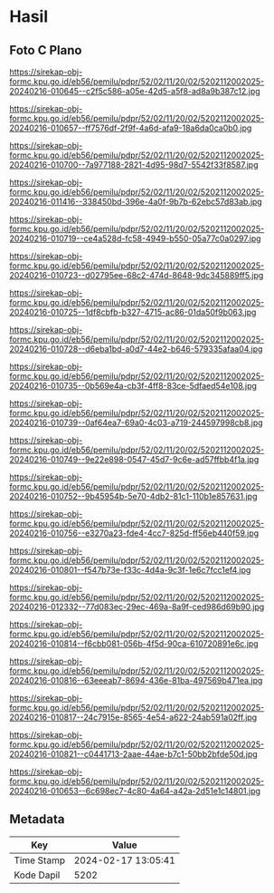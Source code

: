 # Hasil

## Foto C Plano

https://sirekap-obj-formc.kpu.go.id/eb56/pemilu/pdpr/52/02/11/20/02/5202112002025-20240216-010645--c2f5c586-a05e-42d5-a5f8-ad8a9b387c12.jpg

https://sirekap-obj-formc.kpu.go.id/eb56/pemilu/pdpr/52/02/11/20/02/5202112002025-20240216-010657--ff7576df-2f9f-4a6d-afa9-18a6da0ca0b0.jpg

https://sirekap-obj-formc.kpu.go.id/eb56/pemilu/pdpr/52/02/11/20/02/5202112002025-20240216-010700--7a977188-2821-4d95-98d7-5542f33f8587.jpg

https://sirekap-obj-formc.kpu.go.id/eb56/pemilu/pdpr/52/02/11/20/02/5202112002025-20240216-011416--338450bd-396e-4a0f-9b7b-62ebc57d83ab.jpg

https://sirekap-obj-formc.kpu.go.id/eb56/pemilu/pdpr/52/02/11/20/02/5202112002025-20240216-010719--ce4a528d-fc58-4949-b550-05a77c0a0297.jpg

https://sirekap-obj-formc.kpu.go.id/eb56/pemilu/pdpr/52/02/11/20/02/5202112002025-20240216-010723--d02795ee-68c2-474d-8648-9dc345889ff5.jpg

https://sirekap-obj-formc.kpu.go.id/eb56/pemilu/pdpr/52/02/11/20/02/5202112002025-20240216-010725--1df8cbfb-b327-4715-ac86-01da50f9b063.jpg

https://sirekap-obj-formc.kpu.go.id/eb56/pemilu/pdpr/52/02/11/20/02/5202112002025-20240216-010728--d6eba1bd-a0d7-44e2-b646-579335afaa04.jpg

https://sirekap-obj-formc.kpu.go.id/eb56/pemilu/pdpr/52/02/11/20/02/5202112002025-20240216-010735--0b569e4a-cb3f-4ff8-83ce-5dfaed54e108.jpg

https://sirekap-obj-formc.kpu.go.id/eb56/pemilu/pdpr/52/02/11/20/02/5202112002025-20240216-010739--0af64ea7-69a0-4c03-a719-244597998cb8.jpg

https://sirekap-obj-formc.kpu.go.id/eb56/pemilu/pdpr/52/02/11/20/02/5202112002025-20240216-010749--9e22e898-0547-45d7-9c6e-ad57ffbb4f1a.jpg

https://sirekap-obj-formc.kpu.go.id/eb56/pemilu/pdpr/52/02/11/20/02/5202112002025-20240216-010752--9b45954b-5e70-4db2-81c1-110b1e857631.jpg

https://sirekap-obj-formc.kpu.go.id/eb56/pemilu/pdpr/52/02/11/20/02/5202112002025-20240216-010756--e3270a23-fde4-4cc7-825d-ff56eb440f59.jpg

https://sirekap-obj-formc.kpu.go.id/eb56/pemilu/pdpr/52/02/11/20/02/5202112002025-20240216-010801--f547b73e-f33c-4d4a-9c3f-1e6c7fcc1ef4.jpg

https://sirekap-obj-formc.kpu.go.id/eb56/pemilu/pdpr/52/02/11/20/02/5202112002025-20240216-012332--77d083ec-29ec-469a-8a9f-ced986d69b90.jpg

https://sirekap-obj-formc.kpu.go.id/eb56/pemilu/pdpr/52/02/11/20/02/5202112002025-20240216-010814--f6cbb081-056b-4f5d-90ca-610720891e6c.jpg

https://sirekap-obj-formc.kpu.go.id/eb56/pemilu/pdpr/52/02/11/20/02/5202112002025-20240216-010816--63eeeab7-8694-436e-81ba-497569b471ea.jpg

https://sirekap-obj-formc.kpu.go.id/eb56/pemilu/pdpr/52/02/11/20/02/5202112002025-20240216-010817--24c7915e-8565-4e54-a622-24ab591a02ff.jpg

https://sirekap-obj-formc.kpu.go.id/eb56/pemilu/pdpr/52/02/11/20/02/5202112002025-20240216-010821--c0441713-2aae-44ae-b7c1-50bb2bfde50d.jpg

https://sirekap-obj-formc.kpu.go.id/eb56/pemilu/pdpr/52/02/11/20/02/5202112002025-20240216-010653--6c698ec7-4c80-4a64-a42a-2d51e1c14801.jpg


## Metadata

| Key        | Value               |
| ---------- | ------------------- |
| Time Stamp | 2024-02-17 13:05:41 |
| Kode Dapil | 5202                |



